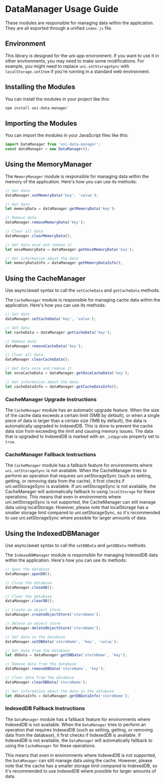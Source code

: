 # DataManager Usage Guide

These modules are responsible for managing data within the application. They are all exported through a unified `index.js` file.

## Environment

This library is designed for the uni-app environment. If you want to use it in other environments, you may need to make some modifications. For example, you might need to replace `uni.setStorageSync` with `localStorage.setItem` if you're running in a standard web environment.

## Installing the Modules

You can install the modules in your project like this:

```bash
npm install uni-data-manager
```

## Importing the Modules

You can import the modules in your JavaScript files like this:

```javascript
import DataManager from 'uni-data-manager';
const dataManager = new DataManager();
```

## Using the MemoryManager

The `MemoryManager` module is responsible for managing data within the memory of the application. Here's how you can use its methods:

```javascript
// Set data
dataManager.setMemoryData('key', 'value');

// Get data
let memoryData = dataManager.getMemoryData('key');

// Remove data
dataManager.removeMemoryData('key');

// Clear all data
dataManager.clearMemoryData();

// Get data once and remove it
let onceMemoryData = dataManager.getOnceMemoryData('key');

// Get information about the data
let memoryDataInfo = dataManager.getMemoryDataInfo();
```

## Using the CacheManager

Use async/await syntax to call the `setCacheData` and `getCacheData` methods.

The `CacheManager` module is responsible for managing cache data within the application. Here's how you can use its methods:

```javascript
// Set data
dataManager.setCacheData('key', 'value');

// Get data
let cacheData = dataManager.getCacheData('key');

// Remove data
dataManager.removeCacheData('key');

// Clear all data
dataManager.clearCacheData();

// Get data once and remove it
let onceCacheData = dataManager.getOnceCacheData('key');

// Get information about the data
let cacheDataInfo = dataManager.getCacheDataInfo();
```

### CacheManager Upgrade Instructions

The `CacheManager` module has an automatic upgrade feature. When the size of the cache data exceeds a certain limit (5MB by default), or when a single piece of data is larger than a certain size (1MB by default), the data is automatically upgraded to IndexedDB. This is done to prevent the cache data size from exceeding the limit and causing memory issues. The data that is upgraded to IndexedDB is marked with an `_isUpgrade` property set to `true`.

### CacheManager Fallback Instructions

The `CacheManager` module has a fallback feature for environments where `uni.setStorageSync` is not available. When the CacheManager tries to perform an operation that requires uni.setStorageSync (such as setting, getting, or removing data from the cache), it first checks if uni.setStorageSync is available. If uni.setStorageSync is not available, the CacheManager will automatically fallback to using `localStorage` for these operations.  This means that even in environments where uni.setStorageSync is not supported, the CacheManager can still manage data using localStorage. However, please note that localStorage has a smaller storage limit compared to uni.setStorageSync, so it's recommended to use uni.setStorageSync where possible for larger amounts of data.

## Using the IndexedDBManager

Use async/await syntax to call the `setDBData` and `getDBData` methods.

The `IndexedDBManager` module is responsible for managing IndexedDB data within the application. Here's how you can use its methods:

```javascript
// Open the database
dataManager.openDB();

// Close the database
dataManager.closeDB();

// Clear the database
dataManager.clearDB();

// Create an object store
dataManager.createObjectStore('storeName');

// Delete an object store
dataManager.deleteObjectStore('storeName');

// Set data in the database
dataManager.setDBData('storeName', 'key', 'value');

// Get data from the database
let dbData = dataManager.getDBData('storeName', 'key');

// Remove data from the database
dataManager.removeDBData('storeName', 'key');

// Clear data from the database
dataManager.clearDBData('storeName');

// Get information about the data in the database
let dbDataInfo = dataManager.getDBDataInfo('storeName');
```

### IndexedDB Fallback Instructions

The `DataManager` module has a fallback feature for environments where IndexedDB is not available. When the `DataManager` tries to perform an operation that requires IndexedDB (such as setting, getting, or removing data from the database), it first checks if IndexedDB is available. If IndexedDB is not available, the `DataManager` will automatically fallback to using the `CacheManager` for these operations.

This means that even in environments where IndexedDB is not supported, the `DataManager` can still manage data using the cache. However, please note that the cache has a smaller storage limit compared to IndexedDB, so it's recommended to use IndexedDB where possible for larger amounts of data.
